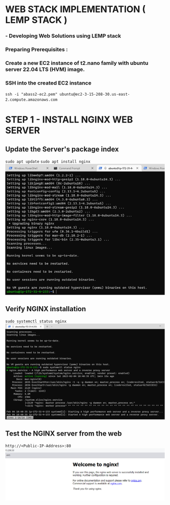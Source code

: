 # WEB STACK IMPLEMENTATION ( LEMP STACK )

### - Developing Web Solutions using LEMP stack

### Preparing Prerequisites :
### Create a new EC2 instance of t2.nano family with ubuntu server 22.04 LTS (HVM) image.


### SSH into the created EC2 instance
`ssh -i "abass2-ec2.pem" ubuntu@ec2-3-15-208-30.us-east-2.compute.amazonaws.com`

# STEP 1 - INSTALL NGINX WEB SERVER
## Update the Server's package index
`sudo apt update`
`sudo apt install nginx`
![install nginx](/images/install-nginx.PNG)

## Verify NGINX installation
`sudo systemctl status nginx`
![verify nginx](./images/verify-nginx.PNG)

## Test the NGINX server from the web
`http://<Public-IP-Address>:80`
![nginx web](./images/nginxe-web.PNG)

